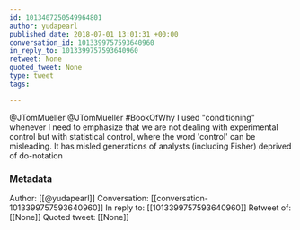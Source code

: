 ```yaml
---
id: 1013407250549964801
author: yudapearl
published_date: 2018-07-01 13:01:31 +00:00
conversation_id: 1013399757593640960
in_reply_to: 1013399757593640960
retweet: None
quoted_tweet: None
type: tweet
tags:

---
```


@JTomMueller @JTomMueller #BookOfWhy
I used "conditioning" whenever I need
to emphasize that we are not dealing with experimental control
but with statistical control, where the word 'control' can be misleading.
It has misled generations of analysts (including Fisher)  deprived of do-notation

### Metadata

Author: [[@yudapearl]]
Conversation: [[conversation-1013399757593640960]]
In reply to: [[1013399757593640960]]
Retweet of: [[None]]
Quoted tweet: [[None]]
